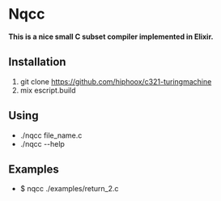 # Nqcc

**This is a nice small C subset compiler implemented in Elixir.**

## Installation

1. git clone https://github.com/hiphoox/c321-turingmachine 
2. mix escript.build

## Using

- ./nqcc file_name.c
- ./nqcc --help

## Examples
- $ nqcc ./examples/return_2.c